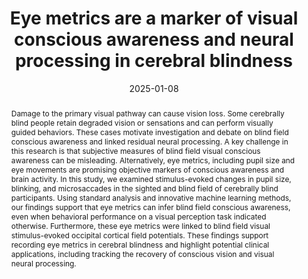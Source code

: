 ---
title: "Eye metrics are a marker of visual conscious awareness and neural processing in cerebral blindness"
date: 2025-01-08
authors_string: Sharif Kronemer, Victoria Gobo, Shruti Japee, Eli Merriam, Benjamin Osborne, Peter Bandettini, Tina Liu
authors:
   - Sharif Kronemer
   - Victoria Gobo
   - Shruti Japee
   - Eli Merriam
   - Diana Burk
   - Benjamin Osborne
   - Peter Bandettini
   - Tina Liu
author_ids:
   - sharif_kronemer
   - victoria_gobo
   - peter_bandettini
journal: 'BioRXiv'
volume:
issue:
pages: 
book_title: ''
publisher: ''
abstract: "<p>Damage to the primary visual pathway can cause vision loss. Some cerebrally blind people retain degraded vision or sensations and can perform visually guided behaviors. These cases motivate investigation and debate on blind field conscious awareness and linked residual neural processing. A key challenge in this research is that subjective measures of blind field visual conscious awareness can be misleading. Alternatively, eye metrics, including pupil size and eye movements are promising objective markers of conscious awareness and brain activity. In this study, we examined stimulus-evoked changes in pupil size, blinking, and microsaccades in the sighted and blind field of cerebrally blind participants. Using standard analysis and innovative machine learning methods, our findings support that eye metrics can infer blind field conscious awareness, even when behavioral performance on a visual perception task indicated otherwise. Furthermore, these eye metrics were linked to blind field visual stimulus-evoked occipital cortical field potentials. These findings support recording eye metrics in cerebral blindness and highlight potential clinical applications, including tracking the recovery of conscious vision and visual neural processing.</p>"
project_id: consciousness
paper_url: https://www.biorxiv.org/content/10.1101/2025.01.06.631506v1.abstract
doi: https://doi.org/10.1101/2025.01.06.631506
data_loc: ''
code_loc: 'https://github.com/nimh-sfim/eye_metrics_cerebral_blindness'
file: '/assets/publications//assets/publications/'
file_name: '/assets/publications/'
type: journal_article
pub_str: ' (2025) BioRXiv'
layout: publication 
---